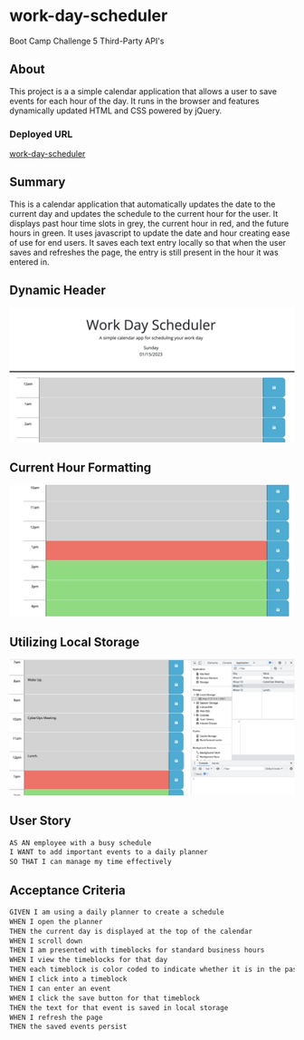 # work-day-scheduler
Boot Camp Challenge 5
Third-Party API's

## About
This project is a a simple calendar application that allows a user to save events for each hour of the day. It runs in the browser and features dynamically updated HTML and CSS powered by jQuery.

### Deployed URL
[work-day-scheduler](https://alflint.github.io/work-day-scheduler/)

## Summary
This is a calendar application that automatically updates the date to the current day and updates the schedule to the current hour for the user. It displays past hour time slots in grey, the current hour in red, and the future hours in green. It uses javascript to update the date and hour creating ease of use for end users. It saves each text entry locally so that when the user saves and refreshes the page, the entry is still present in the hour it was entered in.

## Dynamic Header
![Header](/assets/img/header.png)

## Current Hour Formatting
![currentHour](/assets/img/currentHour.png)

## Utilizing Local Storage
![localStorage](/assets/img/localStorage.png)

## User Story

```md
AS AN employee with a busy schedule
I WANT to add important events to a daily planner
SO THAT I can manage my time effectively
```

## Acceptance Criteria

```md
GIVEN I am using a daily planner to create a schedule
WHEN I open the planner
THEN the current day is displayed at the top of the calendar
WHEN I scroll down
THEN I am presented with timeblocks for standard business hours
WHEN I view the timeblocks for that day
THEN each timeblock is color coded to indicate whether it is in the past, present, or future
WHEN I click into a timeblock
THEN I can enter an event
WHEN I click the save button for that timeblock
THEN the text for that event is saved in local storage
WHEN I refresh the page
THEN the saved events persist
```

